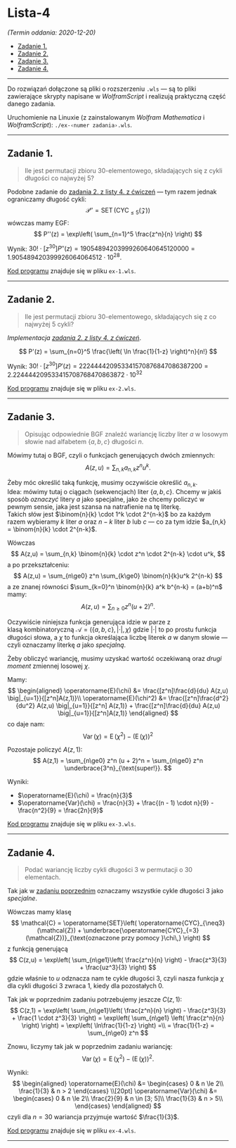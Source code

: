 # Lista-4

*(Termin oddania: 2020-12-20)*

- [Zadanie 1.](#zadanie-1)
- [Zadanie 2.](#zadanie-2)
- [Zadanie 3.](#zadanie-3)
- [Zadanie 4.](#zadanie-4)

---

Do rozwiązań dołączone są pliki o rozszerzeniu `.wls` — są to pliki zawierające skrypty napisane w *WolframScript* i realizują praktyczną część danego zadania.

Uruchomienie na Linuxie (z zainstalowanym *Wolfram Mathematica* i *WolframScript*): `./ex-‹numer zadania›.wls`.

---

## Zadanie 1.

> Ile jest permutacji zbioru $30$-elementowego, składających się z cykli długości co najwyżej $5$?

Podobne zadanie do [zadania 2. z listy 4. z ćwiczeń](../../cw/lista-4/lista-4.md#zadanie-2) — tym razem jednak ograniczamy długość cykli:
$$
\mathcal{P}'' = \operatorname{SET}(\operatorname{CYC}_{\le5}(\mathcal{Z}))
$$
wówczas mamy EGF:
$$
P''(z) = \exp\left( \sum_{n=1}^5 \frac{z^n}{n} \right)
$$

Wynik: $30! \cdot [z^{30}] P''(z) = 19054894203999260640645120000 = 1.905489420399926064064512 \cdot 10^{28}$.

[Kod programu](ex-1.wls) znajduje się w pliku `ex-1.wls`.

---

## Zadanie 2.

> Ile jest permutacji zbioru $30$-elementowego, składających się z co najwyżej $5$ cykli?

*Implementacja [zadania 2. z listy 4. z ćwiczeń](../../cw/lista-4/lista-4.md#zadanie-2)*.

$$
P'(z) = \sum_{n=0}^5 \frac{\left( \ln \frac{1}{1-z} \right)^n}{n!}
$$

Wynik: $30! \cdot [z^{30}] P'(z) = 222444420953341570876847086387200 = 2.224444209533415708768470863872 \cdot 10^{32}$

[Kod programu](ex-2.wls) znajduje się w pliku `ex-2.wls`.

---

## Zadanie 3.

> Opisując odpowiednie BGF znaleźć wariancję liczby liter $a$ w losowym słowie nad alfabetem $\{a,b,c\}$ długości $n$.

Mówimy tutaj o BGF, czyli o funkcjach generujących dwóch zmiennych:
$$
A(z,u) = \sum_{n,k} a_{n,k} z^n u^k.
$$

Żeby móc określić taką funkcję, musimy oczywiście określić $a_{n,k}$.\
Idea: mówimy tutaj o ciągach (sekwencjach) liter $\{a,b,c\}$. Chcemy w jakiś sposób *oznaczyć* litery $a$ jako specjalne, jako że chcemy policzyć w pewnym sensie, jaka jest szansa na natrafienie na tę literkę.\
Takich słów jest $\binom{n}{k} \cdot 1^k \cdot 2^{n-k}$ bo za każdym razem wybieramy $k$ liter $a$ oraz $n-k$ liter $b$ lub $c$ — co za tym idzie $a_{n,k} = \binom{n}{k} \cdot 2^{n-k}$.

Wówczas
$$
A(z,u) = \sum_{n,k} \binom{n}{k} \cdot z^n \cdot 2^{n-k} \cdot u^k,
$$
a po przekształceniu:
$$
A(z,u) = \sum_{n\ge0} z^n \sum_{k\ge0} \binom{n}{k}u^k 2^{n-k}
$$
a ze znanej równości $\sum_{k=0}^n \binom{n}{k} a^k b^{n-k} = (a+b)^n$ mamy:
$$
A(z,u) = \sum_{n\ge0}z^n (u + 2)^n.
$$

Oczywiście niniejsza funkcja generująca idzie w parze z klasą kombinatoryczną $\mathcal{A} = (\{a,b,c\}, |\cdot|, \chi)$ gdzie $|\cdot|$ to po prostu funkcja długości słowa, a $\chi$ to funkcja określająca liczbę literek $a$ w danym słowie — czyli oznaczamy literkę $a$ jako *specjalną*.

Żeby obliczyć wariancję, musimy uzyskać wartość oczekiwaną oraz *drugi moment* zmiennej losowej $\chi$.

Mamy:
$$
\begin{aligned}
\operatorname{E}(\chi) &= \frac{[z^n]\frac{d}{du} A(z,u) \big|_{u=1}}{[z^n]A(z,1)}\\
\operatorname{E}(\chi^2) &= \frac{[z^n]\frac{d^2}{du^2} A(z,u) \big|_{u=1}}{[z^n] A(z,1)} + \frac{[z^n]\frac{d}{du} A(z,u) \big|_{u=1}}{[z^n]A(z,1)}
\end{aligned}
$$
co daje nam:
$$
\operatorname{Var}(\chi) = \operatorname{E}(\chi^2) - \big(\operatorname{E}(\chi)\big)^2
$$

Pozostaje policzyć $A(z,1)$:
$$
A(z,1) = \sum_{n\ge0} z^n (u + 2)^n = \sum_{n\ge0} z^n \underbrace{3^n}_{\text{super!}}.
$$

Wyniki:
- $\operatorname{E}(\chi) = \frac{n}{3}$
- $\operatorname{Var}(\chi) = \frac{n}{3} + \frac{(n - 1) \cdot n}{9} - \frac{n^2}{9} = \frac{2n}{9}$

[Kod programu](ex-3.wls) znajduje się w pliku `ex-3.wls`.

---

## Zadanie 4.

> Podać wariancję liczby cykli długości $3$ w permutacji o $30$ elementach.

Tak jak w [zadaniu poprzednim](#zadanie-3) oznaczamy wszystkie cykle długości $3$ jako *specjalne*.

Wówczas mamy klasę
$$
\mathcal{C} = \operatorname{SET}\left( \operatorname{CYC}_{\neq3}(\mathcal{Z}) + \underbrace{\operatorname{CYC}_{=3}(\mathcal{Z})}_{\text{oznaczone przy pomocy }\chi\,} \right)
$$
z funkcją generującą
$$
C(z,u) = \exp\left( \sum_{n\ge1}\left( \frac{z^n}{n} \right) - \frac{z^3}{3} + \frac{uz^3}{3} \right)
$$
gdzie właśnie to $u$ odznacza nam te cykle długości $3$, czyli nasza funkcja $\chi$ dla cykli długości $3$ zwraca $1$, kiedy dla pozostałych $0$.

Tak jak w poprzednim zadaniu potrzebujemy jeszcze $C(z,1)$:
$$
C(z,1) = \exp\left( \sum_{n\ge1}\left( \frac{z^n}{n} \right) - \frac{z^3}{3} + \frac{1 \cdot z^3}{3} \right) = \exp\left( \sum_{n\ge1} \left( \frac{z^n}{n} \right) \right) = \exp\left( \ln\frac{1}{1-z} \right) =\\
= \frac{1}{1-z} = \sum_{n\ge0} z^n
$$

Znowu, liczymy tak jak w poprzednim zadaniu wariancję:
$$
\operatorname{Var}(\chi) = \operatorname{E}(\chi^2) - \big(\operatorname{E}(\chi)\big)^2.
$$

Wyniki:
$$
\begin{aligned}
    \operatorname{E}(\chi) &=
    \begin{cases}
        0 & n \le 2\\
        \frac{1}{3} & n > 2
    \end{cases}
    \\[20pt]
    \operatorname{Var}(\chi) &=
    \begin{cases}
        0 & n \le 2\\
        \frac{2}{9} & n \in [3; 5]\\
        \frac{1}{3} & n > 5\\
    \end{cases}
\end{aligned}
$$
czyli dla $n = 30$ wariancja przyjmuje wartość $\frac{1}{3}$.

[Kod programu](ex-4.wls) znajduje się w pliku `ex-4.wls`.

---

